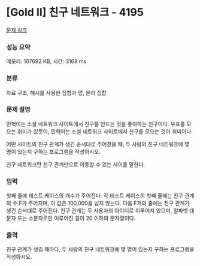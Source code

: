 # [Gold II] 친구 네트워크 - 4195 

[문제 링크](https://www.acmicpc.net/problem/4195) 

### 성능 요약

메모리: 107692 KB, 시간: 3168 ms

### 분류

자료 구조, 해시를 사용한 집합과 맵, 분리 집합

### 문제 설명

<p>민혁이는 소셜 네트워크 사이트에서 친구를 만드는 것을 좋아하는 친구이다. 우표를 모으는 취미가 있듯이, 민혁이는 소셜 네트워크 사이트에서 친구를 모으는 것이 취미이다.</p>

<p>어떤 사이트의 친구 관계가 생긴 순서대로 주어졌을 때, 두 사람의 친구 네트워크에 몇 명이 있는지 구하는 프로그램을 작성하시오.</p>

<p>친구 네트워크란 친구 관계만으로 이동할 수 있는 사이를 말한다.</p>

### 입력 

 <p>첫째 줄에 테스트 케이스의 개수가 주어진다. 각 테스트 케이스의 첫째 줄에는 친구 관계의 수 F가 주어지며, 이 값은 100,000을 넘지 않는다. 다음 F개의 줄에는 친구 관계가 생긴 순서대로 주어진다. 친구 관계는 두 사용자의 아이디로 이루어져 있으며, 알파벳 대문자 또는 소문자로만 이루어진 길이 20 이하의 문자열이다.</p>

### 출력 

 <p>친구 관계가 생길 때마다, 두 사람의 친구 네트워크에 몇 명이 있는지 구하는 프로그램을 작성하시오.</p>

